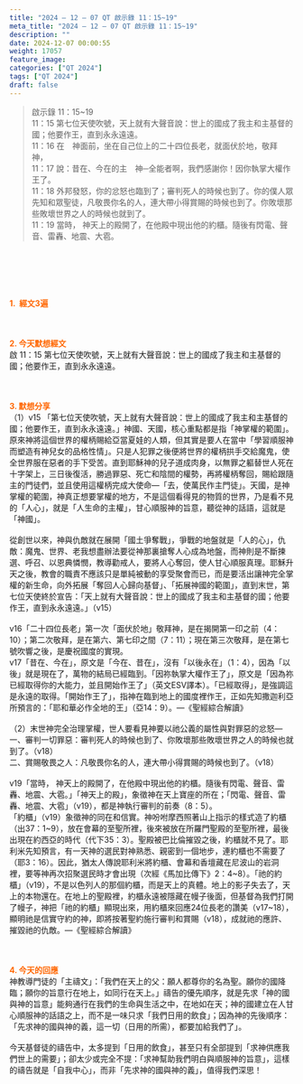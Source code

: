 ```yaml
---
title: "2024 – 12 – 07 QT 啟示錄 11：15~19"
meta_title: "2024 – 12 – 07 QT 啟示錄 11：15~19"
description: ""
date: 2024-12-07 00:00:55
weight: 17057
feature_image: 
categories: ["QT 2024"]
tags: ["QT 2024"]
draft: false
---
```


<blockquote>啟示錄 11：15~19<br />
11：15 第七位天使吹號，天上就有大聲音說：世上的國成了我主和主基督的國；他要作王，直到永永遠遠。<br />
11：16 在　神面前，坐在自己位上的二十四位長老，就面伏於地，敬拜　神，<br />
11：17 說：昔在、今在的主　神─全能者啊，我們感謝你！因你執掌大權作王了。<br />
11：18 外邦發怒，你的忿怒也臨到了；審判死人的時候也到了。你的僕人眾先知和眾聖徒，凡敬畏你名的人，連大帶小得賞賜的時候也到了。你敗壞那些敗壞世界之人的時候也就到了。<br />
11：19 當時， 神天上的殿開了，在他殿中現出他的約櫃。隨後有閃電、聲音、雷轟、地震、大雹。</blockquote><br />
&nbsp;<br />
<br />
&nbsp;<br />
<br />
<span style="color: #ff6600;" data-darkreader-inline-color=""><strong>1.  經文3遍</strong></span><br />
<br />
&nbsp;<br />
<br />
<span style="color: #ff6600;" data-darkreader-inline-color=""><strong>2. 今天默想經文<br />
</strong></span>啟 11：15 第七位天使吹號，天上就有大聲音說：世上的國成了我主和主基督的國；他要作王，直到永永遠遠。<br />
<br />
&nbsp;<br />
<br />
<strong><span style="color: #ff6600;" data-darkreader-inline-color="">3. 默想分享<br />
</span></strong>（1）v15 「第七位天使吹號，天上就有大聲音說：世上的國成了我主和主基督的國；他要作王，直到永永遠遠。」神國、天國，核心重點都是指「神掌權的範圍」。原來神將這個世界的權柄賜給亞當夏娃的人類，但其實是要人在當中「學習順服神而塑造有神兒女的品格性情」。只是人犯罪之後便將世界的權柄拱手交給魔鬼，使全世界服在惡者的手下受苦。直到耶穌神的兒子道成肉身，以無罪之軀替世人死在十字架上，三日後復活，勝過罪惡、死亡和陰間的權勢，再將權柄奪回，賜給跟隨主的門徒們，並且使用這權柄完成大使命—「去，使萬民作主門徒」。天國，是神掌權的範圍，神真正想要掌權的地方，不是這個看得見的物質的世界，乃是看不見的「人心」，就是「人生命的主權」，甘心順服神的旨意，聽從神的話語，這就是「神國」。<br />
<br />
從創世以來，神與仇敵就在展開「國土爭奪戰」，爭戰的地盤就是「人的心」，仇敵：魔鬼、世界、老我想盡辦法要從神那裏搶奪人心成為地盤，而神則是不斷揀選、呼召、以恩典憐憫，教導勸戒人，要將人心奪回，使人甘心順服真理。耶穌升天之後，教會的職責不應該只是單純被動的享受聚會而已，而是要活出讓神完全掌權的新生命，向外拓展「奪回人心歸向基督」、「拓展神國的範圍」，直到末世，第七位天使終於宣告：「天上就有大聲音說：世上的國成了我主和主基督的國；他要作王，直到永永遠遠。」（v15）<br />
<br />
v16「二十四位長老」第一次「面伏於地」敬拜神，是在揭開第一印之前（4：10）；第二次敬拜，是在第六、第七印之間（7：11）；現在第三次敬拜，是在第七號吹響之後，是慶祝國度的實現。<br />
v17「昔在、今在」，原文是「今在、昔在」，沒有「以後永在」（1：4），因為「以後」就是現在了，萬物的結局已經臨到。「因祢執掌大權作王了」，原文是「因為祢已經取得你的大能力，並且開始作王了」（英文ESV譯本）。「已經取得」，是強調這是永遠的取得。「開始作王了」，指神在臨到地上的國度裡作王，正如先知撒迦利亞所預言的：「耶和華必作全地的王」（亞14：9）。—《聖經綜合解讀》<br />
<br />
（2）末世神完全治理掌權，世人要看見神要以祂公義的屬性與對罪惡的忿怒—<br />
一、審判一切罪惡：審判死人的時候也到了、你敗壞那些敗壞世界之人的時候也就到了。（v18）<br />
二、賞賜敬畏之人：凡敬畏你名的人，連大帶小得賞賜的時候也到了。（v18）<br />
<br />
v19「當時， 神天上的殿開了，在他殿中現出他的約櫃。隨後有閃電、聲音、雷轟、地震、大雹。」「神天上的殿」，象徵神在天上寶座的所在；「閃電、聲音、雷轟、地震、大雹」（v19），都是神執行審判的前奏（8：5）。<br />
「約櫃」（v19）象徵神的同在和信實。神吩咐摩西照著山上指示的樣式造了約櫃（出37：1~9），放在會幕的至聖所裡，後來被放在所羅門聖殿的至聖所裡，最後出現在約西亞的時代（代下35：3）。聖殿被巴比倫摧毀之後，約櫃就不見了。耶利米先知預言，有一天神的選民對神熟悉、親密到一個地步，連約櫃也不需要了（耶3：16）。因此，猶太人傳說耶利米將約櫃、會幕和香壇藏在尼波山的岩洞裡，要等神再次招聚選民時才會出現（次經《馬加比傳下》2：4~8）。「祂的約櫃」（v19），不是以色列人的那個約櫃，而是天上的真體。地上的影子失去了，天上的本物還在。在地上的聖殿裡，約櫃永遠被隱藏在幔子後面，但基督為我們打開了幔子，神把「祂的約櫃」顯現出來，用約櫃來回應24位長老的讚美（v17~18），顯明祂是信實守約的神，即將按著聖約施行審判和賞賜（v18），成就祂的應許、摧毀祂的仇敵。—《聖經綜合解讀》<br />
<br />
&nbsp;<br />
<br />
<strong style="font-size: inherit;"><span style="color: #ff6600;" data-darkreader-inline-color="">4. 今天的回應<br />
</span></strong>神教導門徒的「主禱文」：「我們在天上的父：願人都尊你的名為聖。願你的國降臨；願你的旨意行在地上，如同行在天上。」禱告的優先順序，就是先求「神的國與神的旨意」能夠通行在我們的生命與生活之中，在地如在天；神的國建立在人甘心順服神的話語之上，而不是一味只求「我們日用的飲食」；因為神的先後順序：「先求神的國與神的義，這一切（日用的所需），都要加給我們了」。<br />
<br />
今天基督徒的禱告中，太多提到「日用的飲食」，甚至只有全部提到「求神供應我們世上的需要」；卻太少或完全不提：「求神幫助我們明白與順服神的旨意」，這樣的禱告就是「自我中心」，而非「先求神的國與神的義」，值得我們深思！<br />
<br />
&nbsp;
        